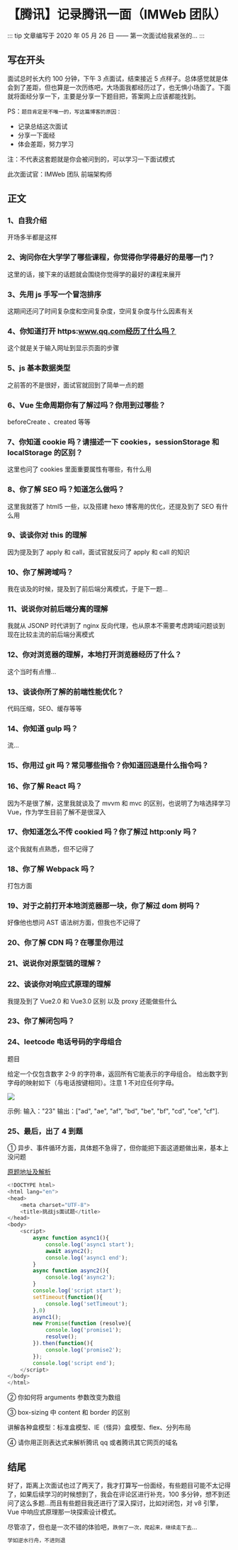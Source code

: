 # 【腾讯】记录腾讯一面（IMWeb 团队）

::: tip
文章编写于 2020 年 05 月 26 日 —— 第一次面试给我紧张的...
:::

## 写在开头

面试总时长大约 100 分钟，下午 3 点面试，结束接近 5 点样子。总体感觉就是体会到了差距，但也算是一次历练吧，大场面我都经历过了，也无惧小场面了。下面就将面经分享一下，主要是分享一下题目把，答案网上应该都能找到。

PS：`题目肯定是不唯一的，写这篇博客的原因：`

- 记录总结这次面试
- 分享一下面经
- 体会差距，努力学习

注：不代表这套题就是你会被问到的，可以学习一下面试模式

此次面试官：IMWeb 团队 前端架构师

## 正文

### 1、自我介绍

开场多半都是这样

### 2、询问你在大学学了哪些课程，你觉得你学得最好的是哪一门？

这里的话，接下来的话题就会围绕你觉得学的最好的课程来展开

### 3、先用 js 手写一个冒泡排序

这期间还问了时间复杂度和空间复杂度，空间复杂度与什么因素有关

### 4、你知道打开 https:www.qq.com经历了什么吗？

这个就是关于输入网址到显示页面的步骤

### 5、js 基本数据类型

之前答的不是很好，面试官就回到了简单一点的题

### 6、Vue 生命周期你有了解过吗？你用到过哪些？

beforeCreate 、created 等等

### 7、你知道 cookie 吗？请描述一下 cookies，sessionStorage 和 localStorage 的区别？

这里也问了 cookies 里面重要属性有哪些，有什么用

### 8、你了解 SEO 吗？知道怎么做吗？

这里我就答了 html5 一些，以及搭建 hexo 博客用的优化，还提及到了 SEO 有什么用

### 9、谈谈你对 this 的理解

因为提及到了 apply 和 call，面试官就反问了 apply 和 call 的知识

### 10、你了解跨域吗？

我在谈及的时候，提及到了前后端分离模式，于是下一题...

### 11、说说你对前后端分离的理解

我就从 JSONP 时代讲到了 nginx 反向代理，也从原本不需要考虑跨域问题谈到现在比较主流的前后端分离模式

### 12、你对浏览器的理解，本地打开浏览器经历了什么？

这个当时有点懵...

### 13、谈谈你所了解的前端性能优化？

代码压缩，SEO、缓存等等

### 14、你知道 gulp 吗？

流...

### 15、你用过 git 吗？常见哪些指令？你知道回退是什么指令吗？

### 16、你了解 React 吗？

因为不是很了解，这里我就谈及了 mvvm 和 mvc 的区别，也说明了为啥选择学习 Vue，作为学生目前了解不是很深入

### 17、你知道怎么不传 cookied 吗？你了解过 http:only 吗？

这个我就有点熟悉，但不记得了

### 18、你了解 Webpack 吗？

打包方面

### 19、对于之前打开本地浏览器那一块，你了解过 dom 树吗？

好像他也想问 AST 语法树方面，但我也不记得了

### 20、你了解 CDN 吗？在哪里你用过

### 21、说说你对原型链的理解？

### 22、谈谈你对响应式原理的理解

我提及到了 Vue2.0 和 Vue3.0 区别 以及 proxy 还能做些什么

### 23、你了解闭包吗？

### 24、leetcode 电话号码的字母组合

题目

给定一个仅包含数字 2-9 的字符串，返回所有它能表示的字母组合。
给出数字到字母的映射如下（与电话按键相同）。注意 1 不对应任何字母。

![](https://img-blog.csdnimg.cn/20200327100131518.png)

示例:
输入："23"
输出：["ad", "ae", "af", "bd", "be", "bf", "cd", "ce", "cf"].

### 25、最后，出了 4 到题

① 异步、事件循环方面，具体题不急得了，但你能把下面这道题做出来，基本上没问题

<a href="https://chocolate.blog.csdn.net/article/details/104907304">原题地址及解析</a>

```javascript
<!DOCTYPE html>
<html lang="en">
<head>
    <meta charset="UTF-8">
    <title>挑战js面试题</title>
</head>
<body>
    <script>
        async function async1(){
            console.log('async1 start');
            await async2();
            console.log('async1 end');
        }
        async function async2(){
            console.log('async2');
        }
        console.log('script start');
        setTimeout(function(){
            console.log('setTimeout');
        },0)
        async1();
        new Promise(function (resolve){
            console.log('promise1');
            resolve();
        }).then(function(){
            console.log('promise2');
        });
        console.log('script end');
    </script>
</body>
</html>

```

② 你如何将 arguments 参数改变为数组

③ box-sizing 中 content 和 border 的区别

讲解各种盒模型：标准盒模型、IE（怪异）盒模型、flex、分列布局

④ 请你用正则表达式来解析腾讯 qq 或者腾讯其它网页的域名

## 结尾

好了，距离上次面试也过了两天了，我才打算写一份面经，有些题目可能不太记得了，如果后续学习的时候想到了，我会在评论区进行补充，100 多分钟，想不到还问了这么多题...而且有些题目我还进行了深入探讨，比如对闭包，对 v8 引擎，Vue 中响应式原理那一块探索设计模式。

尽管凉了，但也是一次不错的体验吧，`跌倒了一次，爬起来，继续走下去`...

```javascript
学如逆水行舟，不进则退
```
